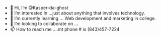- 👋 Hi, I’m @Kasper-da-ghost
- 👀 I’m interested in ...just about anything that involves technology.
- 🌱 I’m currently learning ... Web development and marketing in college.
- 💞️ I’m looking to collaborate on ...
- 📫 How to reach me ....mt phone # is (843)457-7224

<!---
Kasper-da-ghost/Kasper-da-ghost is a ✨ special ✨ repository because its `README.md` (this file) appears on your GitHub profile.
You can click the Preview link to take a look at your changes.
--->

